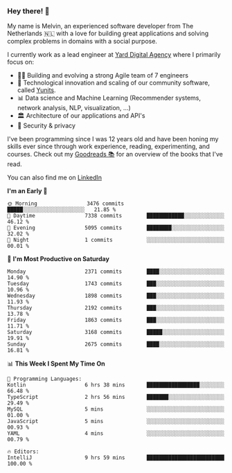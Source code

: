 ### Hey there! 👋

My name is Melvin, an experienced software developer from The Netherlands 🇳🇱 with a love for building great applications and solving complex problems in domains with a social purpose. 

I currently work as a lead engineer at [Yard Digital Agency](https://github.com/yardinternet) where I primarily focus on:

* 👏🏼 Building and evolving a strong Agile team of 7 engineers
* 🚀 Technological innovation and scaling of our community software, called [Yunits](https://www.yunits.com/).
* 📊 Data science and Machine Learning (Recommender systems, network analysis, NLP, visualization, ...)
* 🏛 Architecture of our applications and API's
* 🔐 Security & privacy

I've been programming since I was 12 years old and have been honing my skills ever since through work experience, reading, experimenting, and courses.
Check out my [Goodreads 📚](https://goodreads.com/melvinkoopmans) for an overview of the books that I've read. 

You can also find me on [LinkedIn](https://www.linkedin.com/in/melvinkoopmans)

<!--START_SECTION:waka-->
**I'm an Early 🐤** 

```text
🌞 Morning                3476 commits        █████░░░░░░░░░░░░░░░░░░░░   21.85 % 
🌆 Daytime                7338 commits        ████████████░░░░░░░░░░░░░   46.12 % 
🌃 Evening                5095 commits        ████████░░░░░░░░░░░░░░░░░   32.02 % 
🌙 Night                  1 commits           ░░░░░░░░░░░░░░░░░░░░░░░░░   00.01 % 
```
📅 **I'm Most Productive on Saturday** 

```text
Monday                   2371 commits        ████░░░░░░░░░░░░░░░░░░░░░   14.90 % 
Tuesday                  1743 commits        ███░░░░░░░░░░░░░░░░░░░░░░   10.96 % 
Wednesday                1898 commits        ███░░░░░░░░░░░░░░░░░░░░░░   11.93 % 
Thursday                 2192 commits        ███░░░░░░░░░░░░░░░░░░░░░░   13.78 % 
Friday                   1863 commits        ███░░░░░░░░░░░░░░░░░░░░░░   11.71 % 
Saturday                 3168 commits        █████░░░░░░░░░░░░░░░░░░░░   19.91 % 
Sunday                   2675 commits        ████░░░░░░░░░░░░░░░░░░░░░   16.81 % 
```


📊 **This Week I Spent My Time On** 

```text
💬 Programming Languages: 
Kotlin                   6 hrs 38 mins       █████████████████░░░░░░░░   66.48 % 
TypeScript               2 hrs 56 mins       ███████░░░░░░░░░░░░░░░░░░   29.49 % 
MySQL                    5 mins              ░░░░░░░░░░░░░░░░░░░░░░░░░   01.00 % 
JavaScript               5 mins              ░░░░░░░░░░░░░░░░░░░░░░░░░   00.93 % 
YAML                     4 mins              ░░░░░░░░░░░░░░░░░░░░░░░░░   00.79 % 

🔥 Editors: 
IntelliJ                 9 hrs 59 mins       █████████████████████████   100.00 % 
```


<!--END_SECTION:waka-->
